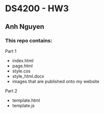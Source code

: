 # DS4200 - HW3
## Anh Nguyen

### This repo contains:
Part 1
- index.html
- page.html
- style.css
- style_html.docx
- images that are published onto my website

Part 2
- template.html
- template.js
  
